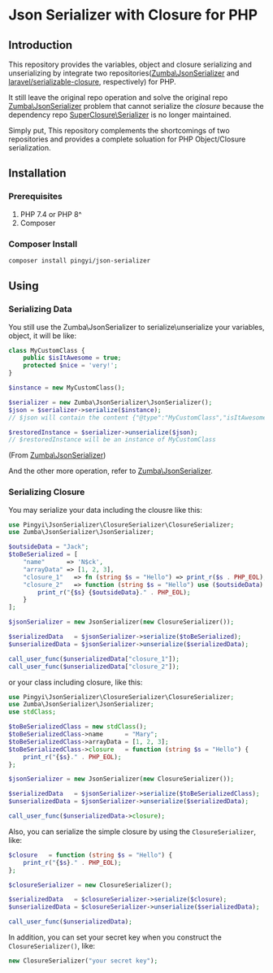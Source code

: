 # Json Serializer with Closure for PHP

## Introduction

This repository provides the variables, object and closure serializing and unserializing by integrate two repositories([Zumba\JsonSerializer](https://github.com/zumba/json-serializer) and [laravel/serializable-closure](https://github.com/laravel/serializable-closure), respectively) for PHP.

It still leave the original repo operation and solve the original repo [Zumba\JsonSerializer](https://github.com/zumba/json-serializer) problem that cannot serialize the *closure* because the dependency repo [SuperClosure\Serializer](https://github.com/jeremeamia/super_closure) is no longer maintained.

Simply put, This repository complements the shortcomings of two repositories and provides a complete soluation for PHP Object/Closure serialization.

## Installation

### Prerequisites
1. PHP 7.4 or PHP 8^
2. Composer

### Composer Install

```bash
composer install pingyi/json-serializer
```

## Using

### Serializing Data
You still use the Zumba\JsonSerializer to serialize\unserialize your variables, object, it will be like:

```php
class MyCustomClass {
	public $isItAwesome = true;
	protected $nice = 'very!';
}

$instance = new MyCustomClass();

$serializer = new Zumba\JsonSerializer\JsonSerializer();
$json = $serializer->serialize($instance);
// $json will contain the content {"@type":"MyCustomClass","isItAwesome":true,"nice":"very!"}

$restoredInstance = $serializer->unserialize($json);
// $restoredInstance will be an instance of MyCustomClass
```
(From [Zumba\JsonSerializer](https://github.com/zumba/json-serializer))

And the other more operation, refer to [Zumba\JsonSerializer](https://github.com/zumba/json-serializer).

### Serializing Closure

You may serialize your data including the clousre like this:

```php
use Pingyi\JsonSerializer\ClosureSerializer\ClosureSerializer;
use Zumba\JsonSerializer\JsonSerializer;

$outsideData = "Jack";
$toBeSerialized = [
    "name"      => 'N$ck',
    "arrayData" => [1, 2, 3],
    "closure_1"   => fn (string $s = "Hello") => print_r($s . PHP_EOL),
    "closure_2"   => function (string $s = "Hello") use ($outsideData) {
        print_r("{$s} {$outsideData}." . PHP_EOL);
    }
];

$jsonSerializer = new JsonSerializer(new ClosureSerializer());

$serializedData   = $jsonSerializer->serialize($toBeSerialized);
$unserializedData = $jsonSerializer->unserialize($serializedData);

call_user_func($unserializedData["closure_1"]);
call_user_func($unserializedData["closure_2"]);
```

or your class including closure, like this:

```php
use Pingyi\JsonSerializer\ClosureSerializer\ClosureSerializer;
use Zumba\JsonSerializer\JsonSerializer;
use stdClass;

$toBeSerializedClass = new stdClass();
$toBeSerializedClass->name      = "Mary";
$toBeSerializedClass->arrayData = [1, 2, 3];
$toBeSerializedClass->closure   = function (string $s = "Hello") {
    print_r("{$s}." . PHP_EOL);
};

$jsonSerializer = new JsonSerializer(new ClosureSerializer());

$serializedData   = $jsonSerializer->serialize($toBeSerializedClass);
$unserializedData = $jsonSerializer->unserialize($serializedData);

call_user_func($unserializedData->closure);
```

Also, you can serialize the simple closure by using the `ClosureSerializer`, like:

```php
$closure   = function (string $s = "Hello") {
    print_r("{$s}." . PHP_EOL);
};

$closureSerializer = new ClosureSerializer();

$serializedData   = $closureSerializer->serialize($closure);
$unserializedData = $closureSerializer->unserialize($serializedData);

call_user_func($unserializedData);
```

In addition, you can set your secret key when you construct the `ClosureSerializer()`, like:

```php
new ClosureSerializer("your secret key");
```